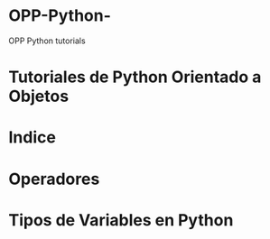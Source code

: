 # OPP-Python-
OPP Python tutorials

# Tutoriales de Python Orientado a Objetos

# Indice

# Operadores
# Tipos de Variables en Python
